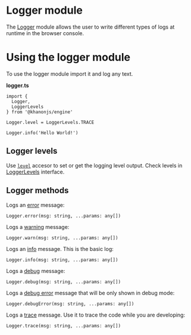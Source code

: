 # Logger module

The [Logger](https://khanonjs.com/api-docs/classes/modules_logger.Logger.html) module allows the user to write different types of logs at runtime in the browser console.

# Using the logger module

To use the logger module import it and log any text.

**logger.ts**
```
import {
  Logger,
  LoggerLevels
} from '@khanonjs/engine'

Logger.level = LoggerLevels.TRACE

Logger.info('Hello World!')
```

## Logger levels

Use [`level`](https://khanonjs.com/api-docs/classes/modules_logger.Logger.html#level) accesor to set or get the logging level output. Check levels in [LoggerLevels](https://khanonjs.com/api-docs/enums/modules_logger.LoggerLevels.html) interface.

## Logger methods

Logs an [error](https://khanonjs.com/api-docs/classes/modules_logger.Logger.html#error) message:
```
Logger.error(msg: string, ...params: any[])
```

Logs a [warning](https://khanonjs.com/api-docs/classes/modules_logger.Logger.html#warn) message:
```
Logger.warn(msg: string, ...params: any[])
```

Logs an [info](https://khanonjs.com/api-docs/classes/modules_logger.Logger.html#info) message. This is the basic log:
```
Logger.info(msg: string, ...params: any[])
```

Logs a [debug](https://khanonjs.com/api-docs/classes/modules_logger.Logger.html#debug) message:
```
Logger.debug(msg: string, ...params: any[])
```

Logs a [debug error](https://khanonjs.com/api-docs/classes/modules_logger.Logger.html#debugError) message that will be only shown in debug mode:
```
Logger.debugError(msg: string, ...params: any[])
```

Logs a [trace](https://khanonjs.com/api-docs/classes/modules_logger.Logger.html#trace) message. Use it to trace the code while you are developing:
```
Logger.trace(msg: string, ...params: any[])
```